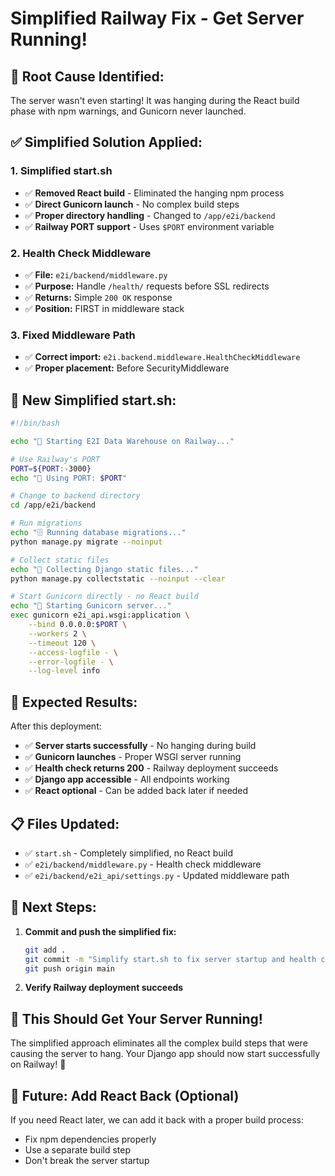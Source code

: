 # Simplified Railway Fix - Get Server Running!

## 🚨 **Root Cause Identified:**
The server wasn't even starting! It was hanging during the React build phase with npm warnings, and Gunicorn never launched.

## ✅ **Simplified Solution Applied:**

### **1. Simplified start.sh**
- ✅ **Removed React build** - Eliminated the hanging npm process
- ✅ **Direct Gunicorn launch** - No complex build steps
- ✅ **Proper directory handling** - Changed to `/app/e2i/backend`
- ✅ **Railway PORT support** - Uses `$PORT` environment variable

### **2. Health Check Middleware**
- ✅ **File:** `e2i/backend/middleware.py`
- ✅ **Purpose:** Handle `/health/` requests before SSL redirects
- ✅ **Returns:** Simple `200 OK` response
- ✅ **Position:** FIRST in middleware stack

### **3. Fixed Middleware Path**
- ✅ **Correct import:** `e2i.backend.middleware.HealthCheckMiddleware`
- ✅ **Proper placement:** Before SecurityMiddleware

## 🎯 **New Simplified start.sh:**

```bash
#!/bin/bash

echo "🚀 Starting E2I Data Warehouse on Railway..."

# Use Railway's PORT
PORT=${PORT:-3000}
echo "📡 Using PORT: $PORT"

# Change to backend directory
cd /app/e2i/backend

# Run migrations
echo "🗄️ Running database migrations..."
python manage.py migrate --noinput

# Collect static files
echo "🔧 Collecting Django static files..."
python manage.py collectstatic --noinput --clear

# Start Gunicorn directly - no React build
echo "🚀 Starting Gunicorn server..."
exec gunicorn e2i_api.wsgi:application \
    --bind 0.0.0.0:$PORT \
    --workers 2 \
    --timeout 120 \
    --access-logfile - \
    --error-logfile - \
    --log-level info
```

## 🎯 **Expected Results:**

After this deployment:
- ✅ **Server starts successfully** - No hanging during build
- ✅ **Gunicorn launches** - Proper WSGI server running
- ✅ **Health check returns 200** - Railway deployment succeeds
- ✅ **Django app accessible** - All endpoints working
- ✅ **React optional** - Can be added back later if needed

## 📋 **Files Updated:**

- ✅ `start.sh` - Completely simplified, no React build
- ✅ `e2i/backend/middleware.py` - Health check middleware
- ✅ `e2i/backend/e2i_api/settings.py` - Updated middleware path

## 🚀 **Next Steps:**

1. **Commit and push the simplified fix:**
   ```bash
   git add .
   git commit -m "Simplify start.sh to fix server startup and health checks"
   git push origin main
   ```

2. **Verify Railway deployment succeeds**

## 🎉 **This Should Get Your Server Running!**

The simplified approach eliminates all the complex build steps that were causing the server to hang. Your Django app should now start successfully on Railway! 🚀

## 🔄 **Future: Add React Back (Optional)**

If you need React later, we can add it back with a proper build process:
- Fix npm dependencies properly
- Use a separate build step
- Don't break the server startup
